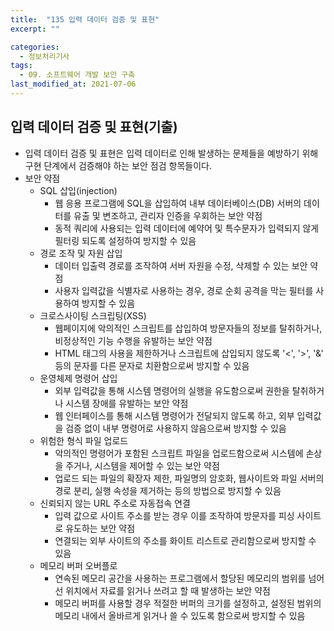 ```yaml
---
title:  "135 입력 데이터 검증 및 표현"
excerpt: ""

categories:
  - 정보처리기사
tags:
  - 09. 소프트웨어 개발 보안 구축
last_modified_at: 2021-07-06
---
```




## 입력 데이터 검증 및 표현(기출)

+ 입력 데이터 검증 및 표현은 입력 데이터로 인해 발생하는 문제들을 예방하기 위해 구현 단계에서 검증해야 하는 보안 점검 항목들이다.
+ 보안 약점
  + SQL 삽입(injection)
    + 웹 응용 프로그램에 SQL을 삽입하여 내부 데이터베이스(DB) 서버의 데이터를 유출 및 변조하고, 관리자 인증을 우회하는 보안 약점
    + 동적 쿼리에 사용되는 입력 데이터에 예약어 및 특수문자가 입력되지 않게 필터링 되도록 설정하여 방지할 수 있음
  + 경로 조작 및 자원 삽입
    + 데이터 입출력 경로를 조작하여 서버 자원을 수정, 삭제할 수 있는 보안 약점
    + 사용자 입력값을 식별자로 사용하는 경우, 경로 순회 공격을 막는 필터를 사용하여 방지할 수 있음
  + 크로스사이팅 스크립팅(XSS)
    + 웹페이지에 악의적인 스크립트를 삽입하여 방문자들의 정보를 탈취하거나, 비정상적인 기능 수행을 유발하는 보안 약점
    + HTML 태그의 사용을 제한하거나 스크립트에 삽입되지 않도록 '<', '>', '&' 등의 문자를 다른 문자로 치환함으로써 방지할 수 있음
  + 운영체제 명령어 삽입
    + 외부 입력값을 통해 시스템 명령어의 실행을 유도함으로써 권한을 탈취하거나 시스템 장애를 유발하는 보안 약점
    + 웹 인터페이스를 통해 시스템 명령어가 전달되지 않도록 하고, 외부 입력값을 검증 없이 내부 명령어로 사용하지 않음으로써 방지할 수 있음
  + 위험한 형식 파일 업로드
    + 악의적인 명령어가 포함된 스크립트 파일을 업로드함으로써 시스템에 손상을 주거나, 시스템을 제어할 수 있는 보안 약점
    + 업로드 되는 파일의 확장자 제한, 파일명의 암호화, 웹사이트와 파일 서버의 경로 분리, 실행 속성을 제거하는 등의 방법으로 방지할 수 있음
  + 신뢰되지 않는 URL 주소로 자동접속 연결
    + 입력 값으로 사이트 주소를 받는 경우 이를 조작하여 방문자를 피싱 사이트로 유도하는 보안 약점
    + 연결되는 외부 사이트의 주소를 화이트 리스트로 관리함으로써 방지할 수 있음
  + 메모리 버퍼 오버플로
    + 연속된 메모리 공간을 사용하는 프로그램에서 할당된 메모리의 범위를 넘어선 위치에서 자료를 읽거나 쓰려고 할 때 발생하는 보안 약점
    + 메모리 버퍼를 사용할 경우 적절한 버퍼의 크기를 설정하고, 설정된 범위의 메모리 내에서 올바르게 읽거나 쓸 수 있도록 함으로써 방지할 수 있음
